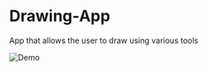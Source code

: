 # Drawing-App
App that allows the user to draw using various tools

![Demo](https://user-images.githubusercontent.com/115545687/211171356-cf1b0ae8-8a75-4143-941f-63ba247a5e34.JPG)
